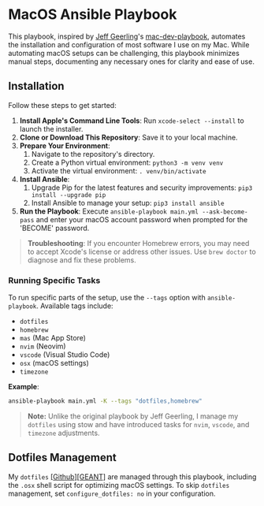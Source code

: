 # MacOS Ansible Playbook

This playbook, inspired by [Jeff Geerling](https://www.jeffgeerling.com/)'s [mac-dev-playbook](https://github.com/geerlingguy/mac-dev-playbook), automates the installation and configuration of most software I use on my Mac. While automating macOS setups can be challenging, this playbook minimizes manual steps, documenting any necessary ones for clarity and ease of use.

## Installation

Follow these steps to get started:

1. **Install Apple's Command Line Tools**: Run `xcode-select --install` to launch the installer.
2. **Clone or Download This Repository**: Save it to your local machine.
3. **Prepare Your Environment**:
    1. Navigate to the repository's directory.
    2. Create a Python virtual environment: `python3 -m venv venv`
    3. Activate the virtual environment: `. venv/bin/activate`
4. **Install Ansible**:
    1. Upgrade Pip for the latest features and security improvements: `pip3 install --upgrade pip`
    2. Install Ansible to manage your setup: `pip3 install ansible`
5. **Run the Playbook**: Execute `ansible-playbook main.yml --ask-become-pass` and enter your macOS account password when prompted for the 'BECOME' password.

> **Troubleshooting**: If you encounter Homebrew errors, you may need to accept Xcode's license or address other issues. Use `brew doctor` to diagnose and fix these problems.

### Running Specific Tasks

To run specific parts of the setup, use the `--tags` option with `ansible-playbook`. Available tags include:

- `dotfiles`
- `homebrew`
- `mas` (Mac App Store)
- `nvim` (Neovim)
- `vscode` (Visual Studio Code)
- `osx` (macOS settings)
- `timezone`

**Example**:

```zsh
ansible-playbook main.yml -K --tags "dotfiles,homebrew"
```

> **Note:** Unlike the original playbook by Jeff Geerling, I manage my `dotfiles` using stow and have introduced tasks for `nvim`, `vscode`, and `timezone` adjustments.

## Dotfiles Management

My `dotfiles` [[Github]](https://github.com/skanct/dotfiles)[[GEANT]](https://gitlab.geant.org/christos.kanellopoulos/dotfiles) are managed through this playbook, including the `.osx` shell script for optimizing macOS settings. To skip `dotfiles` management, set `configure_dotfiles: no` in your configuration.
